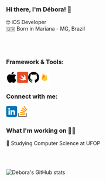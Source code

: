### Hi there, I'm Débora! 👋

🤓 iOS Developer  
🇧🇷 Born in Mariana - MG, Brazil  

<br />
<br />

### Framework & Tools:

[<img align="left" alt="iOS" width="30px" src="./icons/apple.png" />][ios]
[<img align="left" alt="Swift" width="30px" src="./icons/swift.png" />][swift]
[<img align="left" alt="Github" width="30px" src="./icons/github.png" />][git]
[<img align="left" alt="Firebase" width="30px" src="./icons/firebase.png" />][firebase]

<br />
<br />


### Connect with me:
[<img align="left" alt="deboralagemb | LinkedIn" width="30px" src="./icons/linkedin.png" />][linkedin]
[<img align="left" alt="deboralagemb | StackOverflow" width="30px" src="./icons/stack-overflow.png" />][stackoverflow]

<br />
<br />

### What I'm working on 👩‍💻

🔭 Studying Computer Science at UFOP  
<!-- 🌱 I’m currently learning TDD, Clean Architecture, Design Patterns, SOLID, MVP   
🤖 I'm also studying Digital Twins -->

<br />
<br />


![Debora's GitHub stats](https://github-readme-stats.vercel.app/api?username=deboralagemb&show_icons=true&theme=tokyonight)


[linkedin]: https://www.linkedin.com/in/deboralagemb/
[stackoverflow]: https://stackoverflow.com/users/16745652/d%c3%a9bora-lage
[swift]: https://docs.swift.org/swift-book/LanguageGuide/TheBasics.html
[ios]: https://developer.apple.com/ios/
[xcode]: https://developer.apple.com/xcode/
[git]: https://github.com/rushisangani/rushisangani/blob/master/README.md
[firebase]: https://firebase.google.com



<!--
**deboralagemb/deboralagemb** is a ✨ _special_ ✨ repository because its `README.md` (this file) appears on your GitHub profile.

Here are some ideas to get you started:

- 🔭 I’m currently working on ...
- 🌱 I’m currently learning ...
- 👯 I’m looking to collaborate on ...
- 🤔 I’m looking for help with ...
- 💬 Ask me about ...
- 📫 How to reach me: ...
- 😄 Pronouns: ...
- ⚡ Fun fact: ...
-->
